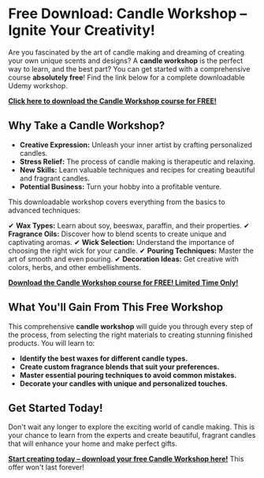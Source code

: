 # Free Download: Candle Workshop – Ignite Your Creativity!

Are you fascinated by the art of candle making and dreaming of creating your own unique scents and designs? A **candle workshop** is the perfect way to learn, and the best part? You can get started with a comprehensive course **absolutely free**! Find the link below for a complete downloadable Udemy workshop.

[**Click here to download the Candle Workshop course for FREE!**](https://udemywork.com/candle-workshop)

## Why Take a Candle Workshop?

*   **Creative Expression:** Unleash your inner artist by crafting personalized candles.
*   **Stress Relief:** The process of candle making is therapeutic and relaxing.
*   **New Skills:** Learn valuable techniques and recipes for creating beautiful and fragrant candles.
*   **Potential Business:** Turn your hobby into a profitable venture.

This downloadable workshop covers everything from the basics to advanced techniques:

✔ **Wax Types:** Learn about soy, beeswax, paraffin, and their properties.
✔ **Fragrance Oils:** Discover how to blend scents to create unique and captivating aromas.
✔ **Wick Selection:** Understand the importance of choosing the right wick for your candle.
✔ **Pouring Techniques:** Master the art of smooth and even pouring.
✔ **Decoration Ideas:** Get creative with colors, herbs, and other embellishments.

[**Download the Candle Workshop course for FREE! Limited Time Only!**](https://udemywork.com/candle-workshop)

## What You'll Gain From This Free Workshop

This comprehensive **candle workshop** will guide you through every step of the process, from selecting the right materials to creating stunning finished products. You will learn to:

*   **Identify the best waxes for different candle types.**
*   **Create custom fragrance blends that suit your preferences.**
*   **Master essential pouring techniques to avoid common mistakes.**
*   **Decorate your candles with unique and personalized touches.**

## Get Started Today!

Don't wait any longer to explore the exciting world of candle making. This is your chance to learn from the experts and create beautiful, fragrant candles that will enhance your home and make perfect gifts.

[**Start creating today – download your free Candle Workshop here!**](https://udemywork.com/candle-workshop) This offer won't last forever!
